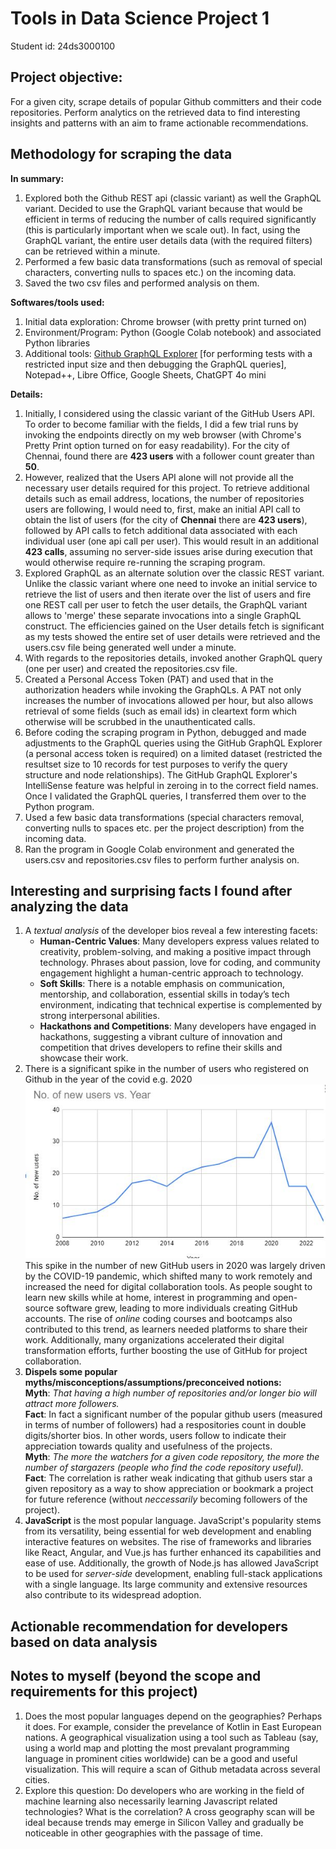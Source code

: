 # Tools in Data Science Project 1
Student id: 24ds3000100

## Project objective:
For a given city, scrape details of popular Github committers and their code repositories. Perform analytics on the retrieved data to find interesting insights and patterns with an aim to frame actionable recommendations.

## Methodology for scraping the data
**In summary:**
1. Explored both the Github REST api (classic variant) as well the GraphQL variant. Decided to use the GraphQL variant because that would be efficient in terms of reducing the number of calls required significantly (this is particularly important when we scale out).  In fact, using the GraphQL variant, the entire user details data (with the required filters) can be retrieved within a minute.
2. Performed a few basic data transformations (such as removal of special characters, converting nulls to spaces etc.) on the incoming data.
3. Saved the two csv files and performed analysis on them.

**Softwares/tools used:**
1. Initial data exploration: Chrome browser (with pretty print turned on)
2. Environment/Program: Python (Google Colab notebook) and associated Python libraries
3. Additional tools: [Github GraphQL Explorer](https://docs.github.com/en/graphql/overview/explorer) [for performing tests with a restricted input size and then debugging the GraphQL queries], Notepad++, Libre Office, Google Sheets, ChatGPT 4o mini 

**Details:**
1. Initially, I considered using the classic variant of the GitHub Users API. To order to become familiar with the fields, I did a few trial runs by invoking the endpoints directly on my web browser (with Chrome's Pretty Print option turned on for easy readability). For the city of Chennai, found there are **423 users** with a follower count greater than **50**.  
2. However, realized that the Users API alone will not provide all the necessary user details required for this project. To retrieve additional details such as email address, locations, the number of repositories users are following, I would need to, first, make an initial API call to obtain the list of users (for the city of **Chennai** there are **423 users**), followed by API calls to fetch additional data associated with each individual user (one api call per user). This would result in an additional **423 calls**, assuming no server-side issues arise during execution that would otherwise require re-running the scraping program.
3. Explored GraphQL as an alternate solution over the classic REST variant. Unlike the classic variant where one need to invoke an initial service to retrieve the list of users and then iterate over the list of users and fire one REST call per user to fetch the user details, the GraphQL variant allows to 'merge' these separate invocations into a single GraphQL construct. The efficiencies gained on the User details fetch is significant as my tests showed the entire set of user details were retrieved and the users.csv file being generated well under a minute.
4. With regards to the repositories details, invoked another GraphQL query (one per user) and created the repositories.csv file.
5. Created a Personal Access Token (PAT) and used that in the authorization headers while invoking the GraphQLs. A PAT not only increases the number of invocations allowed per hour, but also allows retrieval of some fields (such as email ids) in cleartext form which otherwise will be scrubbed in the unauthenticated calls.
6. Before coding the scraping program in Python, debugged and made adjustments to the GraphQL queries using the GitHub GraphQL Explorer (a personal access token is required) on a limited dataset (restricted the resultset size to 10 records for test purposes to verify the query structure and node relationships). The GitHub GraphQL Explorer's IntelliSense feature was helpful in zeroing in to the correct field names. Once I validated the GraphQL queries, I transferred them over to the Python program.
7. Used a few basic data transformations (special characters removal, converting nulls to spaces etc. per the project description) from the incoming data.
8. Ran the program in Google Colab environment and generated the users.csv and repositories.csv files to perform further analysis on.

## Interesting and surprising facts I found after analyzing the data
1. A _textual analysis_ of the developer bios reveal a few interesting facets:
   - **Human-Centric Values**: Many developers express values related to creativity, problem-solving, and making a positive impact through technology. Phrases about passion, love for coding, and community engagement highlight a human-centric approach to technology.
   - **Soft Skills**: There is a notable emphasis on communication, mentorship, and collaboration, essential skills in today’s tech environment, indicating that technical expertise is complemented by strong interpersonal abilities.
   - **Hackathons and Competitions**: Many developers have engaged in hackathons, suggesting a vibrant culture of innovation and competition that drives developers to refine their skills and showcase their work.
2. There is a significant spike in the number of users who registered on Github in the year of the covid e.g. 2020
   ![2020 spike!](/images/numberOfUsersByYear.jpg)  
   This spike in the number of new GitHub users in 2020 was largely driven by the COVID-19 pandemic, which shifted many to work remotely and increased the need for digital collaboration tools. As people sought to learn new skills while at home, interest in programming and open-source software grew, leading to more individuals creating GitHub accounts. The rise of _online_ coding courses and bootcamps also contributed to this trend, as learners needed platforms to share their work. Additionally, many organizations accelerated their digital transformation efforts, further boosting the use of GitHub for project collaboration.
3. **Dispels some popular myths/misconceptions/assumptions/preconceived notions:**    
   **Myth**: _That having a high number of repositories and/or longer bio will attract more followers._  
   **Fact**: In fact a significant number of the popular github users (measured in terms of number of followers) had a respositories count in double digits/shorter bios. In other words, users follow to indicate their appreciation towards quality and usefulness of the projects.  
   **Myth**: _The more the watchers for a given code repository, the more the number of stargazers (people who find the code repository useful)._   
   **Fact**: The correlation is rather weak indicating that github users star a given repository as a way to show appreciation or bookmark a project for future reference (without _neccessarily_ becoming followers of the project).
4. **JavaScript** is the most popular language.
JavaScript's popularity stems from its versatility, being essential for web development and enabling interactive features on websites. The rise of frameworks and libraries like React, Angular, and Vue.js has further enhanced its capabilities and ease of use. Additionally, the growth of Node.js has allowed JavaScript to be used for _server-side_ development, enabling full-stack applications with a single language. Its large community and extensive resources also contribute to its widespread adoption.
   



## Actionable recommendation for developers based on data analysis


## Notes to myself (beyond the scope and requirements for this project)
1. Does the most popular languages depend on the geographies? Perhaps it does. For example, consider the prevelance of Kotlin in East European nations. A geographical visualization using a tool such as Tableau (say, using a world map and plotting the most prevalant programming language in prominent cities worldwide) can be a good and useful visualization. This will require a scan of Github metadata across several cities.
2. Explore this question: Do developers who are working in the field of machine learning also necessarily learning Javascript related technologies? What is the correlation? A cross geography scan will be ideal because trends may emerge in Silicon Valley and gradually be noticeable in other geographies with the passage of time.

